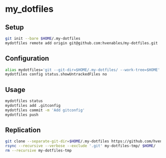 # my_dotfiles

## Setup
```bash
git init --bare $HOME/.my-dotfiles
mydotfiles remote add origin git@github.com:hvenables/my-dotfiles.git
```

## Configuration
```bash
alias mydotfiles='git --git-dir=$HOME/.my-dotfiles/ --work-tree=$HOME'
mydotfiles config status.showUntrackedFiles no
```

## Usage
```bash
mydotfiles status
mydotfiles add .gitconfig
mydotfiles commit -m 'Add gitconfig'
mydotfiles push
```

## Replication
```bash
git clone --separate-git-dir=$HOME/.my-dotfiles https://github.com/hvenables/my_dotfiles.git
rsync --recursive --verbose --exclude '.git' my-dotfiles-tmp/ $HOME/
rm --recursive my-dotfiles-tmp
```
